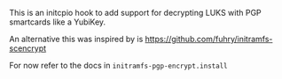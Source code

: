 This is an initcpio hook to add support for decrypting LUKS with PGP smartcards like a YubiKey.

An alternative this was inspired by is https://github.com/fuhry/initramfs-scencrypt

For now refer to the docs in `initramfs-pgp-encrypt.install`
